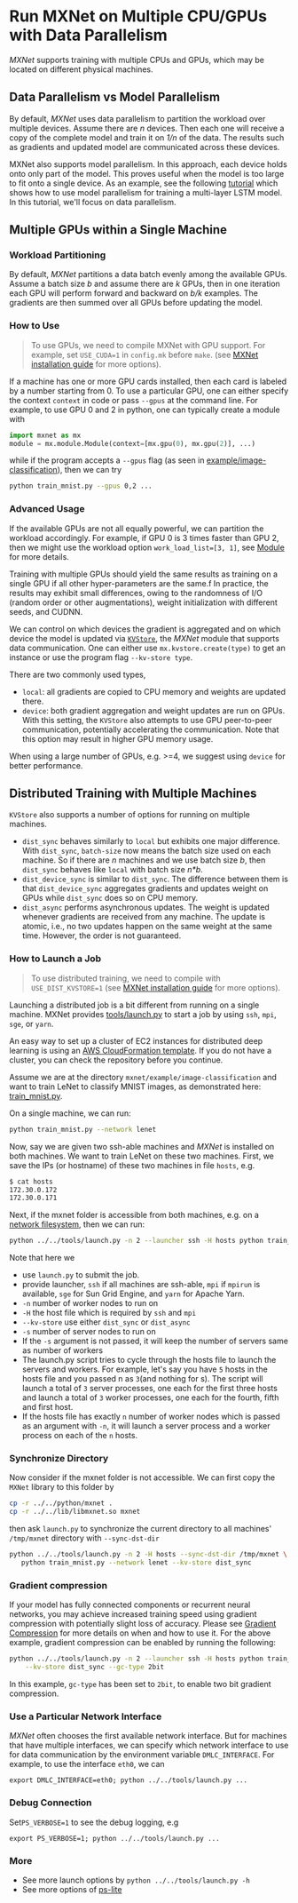 # Run MXNet on Multiple CPU/GPUs with Data Parallelism

_MXNet_ supports training with multiple CPUs and GPUs, which may be located on different physical machines.

## Data Parallelism vs Model Parallelism

By default, _MXNet_ uses data parallelism to partition the workload over multiple
devices.
Assume there are *n* devices.
Then each one will receive a copy of the complete model
and train it on *1/n* of the data.
The results such as gradients and
updated model are communicated across these devices.

MXNet also supports model parallelism.
In this approach, each device holds onto only part of the model.
This proves useful when the model is too large to fit onto a single device.
As an example, see the following [tutorial](./model_parallel_lstm.md)
which shows how to use model parallelism for training a multi-layer LSTM model.
In this tutorial, we'll focus on data parallelism.

## Multiple GPUs within a Single Machine

### Workload Partitioning

By default, _MXNet_ partitions a data batch evenly among the available GPUs.
Assume a batch size *b* and assume there are *k* GPUs, then in one iteration
each GPU will perform forward and backward on *b/k* examples. The
gradients are then summed over all GPUs before updating the model.

### How to Use

> To use GPUs, we need to compile MXNet with GPU support. For
> example, set `USE_CUDA=1` in `config.mk` before `make`. (see
> [MXNet installation guide](http://mxnet.io/install/index.html) for more options).

If a machine has one or more GPU cards installed,
then each card is labeled by a number starting from 0.
To use a particular GPU, one can either
specify the context `context` in code
or pass `--gpus` at the command line.
For example, to use GPU 0 and 2 in python,
one can typically create a module with
```python
import mxnet as mx
module = mx.module.Module(context=[mx.gpu(0), mx.gpu(2)], ...)
```
while if the program accepts a `--gpus` flag (as seen in
[example/image-classification](https://github.com/dmlc/mxnet/tree/master/example/image-classification)),
then we can try
```bash
python train_mnist.py --gpus 0,2 ...
```

### Advanced Usage
If the available GPUs are not all equally powerful,
we can partition the workload accordingly.
For example, if GPU 0 is 3 times faster than GPU 2,
then we might use the workload option `work_load_list=[3, 1]`,
see [Module](http://mxnet.io/api/python/module/module.html#mxnet.module.Module)
for more details.

Training with multiple GPUs should yield the same results
as training on a single GPU if all other hyper-parameters are the same.f
In practice, the results may exhibit small differences,
owing to the randomness of I/O (random order or other augmentations),
weight initialization with different seeds, and CUDNN.

We can control on which devices the gradient is aggregated
and on which device the model is updated via [`KVStore`](http://mxnet.io/api/python/kvstore/kvstore.html),
the _MXNet_ module that supports data communication.
One can either use `mx.kvstore.create(type)` to get an instance
or use the program flag `--kv-store type`.

There are two commonly used types,

- `local`: all gradients are copied to CPU memory and weights are updated there.
- `device`: both gradient aggregation and weight updates are run on GPUs.
With this setting, the `KVStore` also attempts to use GPU peer-to-peer communication,
potentially accelerating the communication.
Note that this option may result in higher GPU memory usage.

When using a large number of GPUs, e.g. >=4, we suggest using `device` for better performance.

## Distributed Training with Multiple Machines

`KVStore` also supports a number of options for running on multiple machines.

- `dist_sync` behaves similarly to `local` but exhibits one major difference.
  With `dist_sync`, `batch-size` now means the batch size used on each machine.
  So if there are *n* machines and we use batch size *b*,
  then `dist_sync` behaves like `local` with batch size *n\*b*.
- `dist_device_sync` is similar to `dist_sync`. The difference between them is that
  `dist_device_sync` aggregates gradients and updates weight on GPUs
  while `dist_sync` does so on CPU memory.
- `dist_async`  performs asynchronous updates.
  The weight is updated whenever gradients are received from any machine.
  The update is atomic, i.e., no two updates happen on the same weight at the same time.
  However, the order is not guaranteed.

### How to Launch a Job

> To use distributed training, we need to compile with `USE_DIST_KVSTORE=1`
> (see [MXNet installation guide](http://mxnet.io/install/index.html) for more options).

Launching a distributed job is a bit different from running on a single
machine. MXNet provides
[tools/launch.py](https://github.com/dmlc/mxnet/blob/master/tools/launch.py) to
start a job by using `ssh`, `mpi`, `sge`, or `yarn`.

An easy way to set up a cluster of EC2 instances for distributed deep learning
is using an [AWS CloudFormation template](https://github.com/awslabs/deeplearning-cfn).
If you do not have a cluster, you can check the repository before you continue.

Assume we are at the directory `mxnet/example/image-classification`
and want to train LeNet to classify MNIST images, as demonstrated here:
[train_mnist.py](https://github.com/dmlc/mxnet/blob/master/example/image-classification/train_mnist.py).

On a single machine, we can run:

```bash
python train_mnist.py --network lenet
```

Now, say we are given two ssh-able machines and _MXNet_ is installed on both machines.
We want to train LeNet on these two machines.
First, we save the IPs (or hostname) of these two machines in file `hosts`, e.g.

```bash
$ cat hosts
172.30.0.172
172.30.0.171
```

Next, if the mxnet folder is accessible from both machines, e.g. on a
[network filesystem](https://help.ubuntu.com/lts/serverguide/network-file-system.html),
then we can run:

```bash
python ../../tools/launch.py -n 2 --launcher ssh -H hosts python train_mnist.py --network lenet --kv-store dist_sync
```

Note that here we

- use `launch.py` to submit the job.
- provide launcher, `ssh` if all machines are ssh-able, `mpi` if `mpirun` is
  available, `sge` for Sun Grid Engine, and `yarn` for Apache Yarn.
- `-n` number of worker nodes to run on
- `-H` the host file which is required by `ssh` and `mpi`
- `--kv-store` use either `dist_sync` or `dist_async`
- `-s` number of server nodes to run on
- If the `-s` argument is not passed, it will keep the number of servers same as number of workers
- The launch.py script tries to cycle through the hosts file to launch the servers and workers. For example,
  let's say you have `5` hosts in the hosts file and you passed n as `3`(and nothing for s).
  The script will launch a total of `3` server processes, one each for the first three hosts and
  launch a total of `3` worker processes, one each for the fourth, fifth and first host.
- If the hosts file has exactly `n` number of worker nodes which is passed as an argument with `-n`, it will launch
  a server process and a worker process on each of the `n` hosts.


### Synchronize Directory

Now consider if the mxnet folder is not accessible.
We can first copy the `MXNet` library to this folder by
```bash
cp -r ../../python/mxnet .
cp -r ../../lib/libmxnet.so mxnet
```

then ask `launch.py` to synchronize the current directory to all machines'
 `/tmp/mxnet` directory with `--sync-dst-dir`

```bash
python ../../tools/launch.py -n 2 -H hosts --sync-dst-dir /tmp/mxnet \
   python train_mnist.py --network lenet --kv-store dist_sync
```


### Gradient compression

If your model has fully connected components or recurrent neural networks, you may achieve increased training speed using gradient compression with potentially slight loss of accuracy. Please see [Gradient Compression](https://mxnet.incubator.apache.org/versions/master/faq/gradient_compression.html) for more details on when and how to use it. For the above example, gradient compression can be enabled by running the following:

```bash
python ../../tools/launch.py -n 2 --launcher ssh -H hosts python train_mnist.py --network lenet \
    --kv-store dist_sync --gc-type 2bit
```

In this example, `gc-type` has been set to `2bit`, to enable two bit gradient compression.


### Use a Particular Network Interface

_MXNet_ often chooses the first available network interface.
But for machines that have multiple interfaces,
we can specify which network interface to use for data
communication by the environment variable `DMLC_INTERFACE`.
For example, to use the interface `eth0`, we can

```
export DMLC_INTERFACE=eth0; python ../../tools/launch.py ...
```

### Debug Connection

Set`PS_VERBOSE=1` to see the debug logging, e.g
```
export PS_VERBOSE=1; python ../../tools/launch.py ...
```

### More

- See more launch options by `python ../../tools/launch.py -h`
- See more options of [ps-lite](https://ps-lite.readthedocs.io/en/latest)
